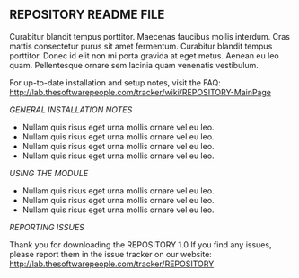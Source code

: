REPOSITORY README FILE
-------
Curabitur blandit tempus porttitor. Maecenas faucibus mollis interdum. Cras mattis consectetur purus sit amet fermentum. Curabitur blandit tempus porttitor. Donec id elit non mi porta gravida at eget metus. Aenean eu leo quam. Pellentesque ornare sem lacinia quam venenatis vestibulum.

For up-to-date installation and setup notes, visit the FAQ:
http://lab.thesoftwarepeople.com/tracker/wiki/REPOSITORY-MainPage

*GENERAL INSTALLATION NOTES*

- Nullam quis risus eget urna mollis ornare vel eu leo.
- Nullam quis risus eget urna mollis ornare vel eu leo.
- Nullam quis risus eget urna mollis ornare vel eu leo.
- Nullam quis risus eget urna mollis ornare vel eu leo.

*USING THE MODULE*

- Nullam quis risus eget urna mollis ornare vel eu leo.
- Nullam quis risus eget urna mollis ornare vel eu leo.
- Nullam quis risus eget urna mollis ornare vel eu leo.

*REPORTING ISSUES*

Thank you for downloading the REPOSITORY 1.0
If you find any issues, please report them in the issue tracker on our website:
http://lab.thesoftwarepeople.com/tracker/REPOSITORY
